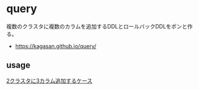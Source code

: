 # query
複数のクラスタに複数のカラムを追加するDDLとロールバックDDLをポンと作る。
- https://kagasan.github.io/query/
## usage
[2クラスタに3カラム追加するケース](https://kagasan.github.io/query/?databases=%5B%7B%22name%22:%22%E3%82%B9%E3%83%86%E3%83%BC%E3%82%B8%E3%83%B3%E3%82%B0%E7%92%B0%E5%A2%83%22,%22schema%22:%22STG%22%7D,%7B%22name%22:%22%E6%9C%AC%E7%95%AA%E7%92%B0%E5%A2%83%22,%22schema%22:%22PROD%22%7D%5D&columns=%5B%7B%22tableName%22:%22USER_TABLE%22,%22columnName%22:%22AGE%22,%22format%22:%22INTEGER%22%7D,%7B%22tableName%22:%22USER_TABLE%22,%22columnName%22:%22NAME%22,%22format%22:%22VARCHAR(30)%22%7D,%7B%22tableName%22:%22USER_TABLE%22,%22columnName%22:%22GENDER%22,%22format%22:%22VARCHAR(1)%22%7D%5D)

